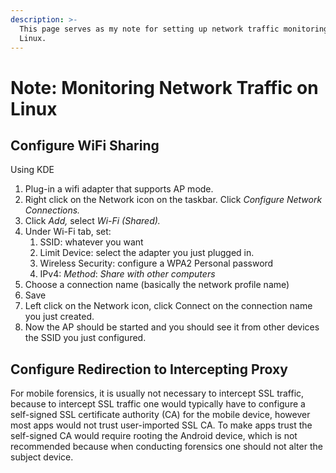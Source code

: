 ```yaml
---
description: >-
  This page serves as my note for setting up network traffic monitoring on
  Linux.
---
```



# Note: Monitoring Network Traffic on Linux


## Configure WiFi Sharing


Using KDE


1. Plug-in a wifi adapter that supports AP mode.
2. Right click on the Network icon on the taskbar. Click _Configure Network Connections._
3. Click _Add,_ select _Wi-Fi (Shared)._
4. Under Wi-Fi tab, set:
   1. SSID: whatever you want
   2. Limit Device: select the adapter you just plugged in.
   3. Wireless Security: configure a WPA2 Personal password
   4. IPv4: _Method_: _Share with other computers_
5. Choose a connection name (basically the network profile name)
6. Save
7. Left click on the Network icon, click Connect on the connection name you just created.
8. Now the AP should be started and you should see it from other devices the SSID you just configured.


## Configure Redirection to Intercepting Proxy


For mobile forensics, it is usually not necessary to intercept SSL traffic, because to intercept SSL traffic one would typically have to configure a self-signed SSL certificate authority (CA) for the mobile device, however most apps would not trust user-imported SSL CA. To make apps trust the self-signed CA would require rooting the Android device, which is not recommended because when conducting forensics one should not alter the subject device.

